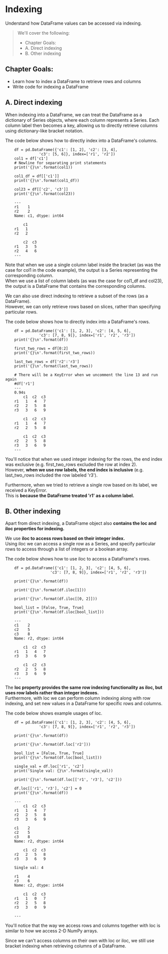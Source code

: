 # Indexing

Understand how DataFrame values can be accessed via indexing.

> We'll cover the following:
>
> - Chapter Goals:
> - A. Direct indexing
> - B. Other indexing

## Chapter Goals:

- Learn how to index a DataFrame to retrieve rows and columns
- Write code for indexing a DataFrame

## A. Direct indexing

When indexing into a DataFrame, we can treat the DataFrame as a dictionary of Series objects, where each column represents a Series. Each column label then becomes a key, allowing us to directly retrieve columns using dictionary-like bracket notation.

The code below shows how to directly index into a DataFrame's columns.

        df = pd.DataFrame({'c1': [1, 2], 'c2': [3, 4],
                   'c3': [5, 6]}, index=['r1', 'r2'])
        col1 = df['c1']
        # Newline for separating print statements
        print('{}\n'.format(col1))

        col1_df = df[['c1']]
        print('{}\n'.format(col1_df))

        col23 = df[['c2', 'c3']]
        print('{}\n'.format(col23))

        ---
        r1    1
        r2    2
        Name: c1, dtype: int64

            c1
        r1   1
        r2   2

            c2  c3
        r1   3   5
        r2   4   6
        ---

Note that when we use a single column label inside the bracket (as was the case for col1 in the code example), the output is a Series representing the corresponding column.  
 When we use a list of column labels (as was the case for col1_df and col23), the output is a DataFrame that contains the corresponding columns.

We can also use direct indexing to retrieve a subset of the rows (as a DataFrame).  
 However, we can only retrieve rows based on slices, rather than specifying particular rows.

The code below shows how to directly index into a DataFrame's rows.

        df = pd.DataFrame({'c1': [1, 2, 3], 'c2': [4, 5, 6],
                   'c3': [7, 8, 9]}, index=['r1', 'r2', 'r3'])
        print('{}\n'.format(df))

        first_two_rows = df[0:2]
        print('{}\n'.format(first_two_rows))

        last_two_rows = df['r2':'r3']
        print('{}\n'.format(last_two_rows))

        # There will be a KeyError when we uncomment the line 13 and run again
        #df['r1']
        ---
        0.94s
            c1  c2  c3
        r1   1   4   7
        r2   2   5   8
        r3   3   6   9

            c1  c2  c3
        r1   1   4   7
        r2   2   5   8

            c1  c2  c3
        r2   2   5   8
        r3   3   6   9
        ---

You'll notice that when we used integer indexing for the rows, the end index was exclusive (e.g. first_two_rows excluded the row at index 2).  
 However, **when we use row labels, the end index is inclusive** (e.g. last_two_rows included the row labeled 'r3').

Furthermore, when we tried to retrieve a single row based on its label, we received a KeyError.  
 This is **because the DataFrame treated 'r1' as a column label.**

## B. Other indexing

Apart from direct indexing, a DataFrame object also **contains the loc and iloc properties for indexing.**

We use **iloc to access rows based on their integer index.**  
 Using iloc we can access a single row as a Series, and specify particular rows to access through a list of integers or a boolean array.

The code below shows how to use iloc to access a DataFrame's rows.

        df = pd.DataFrame({'c1': [1, 2, 3], 'c2': [4, 5, 6],
                        'c3': [7, 8, 9]}, index=['r1', 'r2', 'r3'])

        print('{}\n'.format(df))

        print('{}\n'.format(df.iloc[1]))

        print('{}\n'.format(df.iloc[[0, 2]]))

        bool_list = [False, True, True]
        print('{}\n'.format(df.iloc[bool_list]))

        ---
        c1    2
        c2    5
        c3    8
        Name: r2, dtype: int64

            c1  c2  c3
        r1   1   4   7
        r3   3   6   9

            c1  c2  c3
        r2   2   5   8
        r3   3   6   9
        ---

The **loc property provides the same row indexing functionality as iloc, but uses row labels rather than integer indexes.**  
 Furthermore, with loc we can perform column indexing along with row indexing, and set new values in a DataFrame for specific rows and columns.

The code below shows example usages of loc.

        df = pd.DataFrame({'c1': [1, 2, 3], 'c2': [4, 5, 6],
                   'c3': [7, 8, 9]}, index=['r1', 'r2', 'r3'])

        print('{}\n'.format(df))

        print('{}\n'.format(df.loc['r2']))

        bool_list = [False, True, True]
        print('{}\n'.format(df.loc[bool_list]))

        single_val = df.loc['r1', 'c2']
        print('Single val: {}\n'.format(single_val))

        print('{}\n'.format(df.loc[['r1', 'r3'], 'c2']))

        df.loc[['r1', 'r3'], 'c2'] = 0
        print('{}\n'.format(df))

        ---
            c1  c2  c3
        r1   1   4   7
        r2   2   5   8
        r3   3   6   9

        c1    2
        c2    5
        c3    8
        Name: r2, dtype: int64

            c1  c2  c3
        r2   2   5   8
        r3   3   6   9

        Single val: 4

        r1    4
        r3    6
        Name: c2, dtype: int64

            c1  c2  c3
        r1   1   0   7
        r2   2   5   8
        r3   3   0   9

        ---

You'll notice that the way we access rows and columns together with loc is similar to how we access 2-D NumPy arrays.

Since we can't access columns on their own with loc or iloc, we still use bracket indexing when retrieving columns of a DataFrame.
